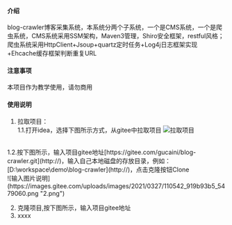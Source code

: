 #### 介绍
blog-crawler博客采集系统，本系统分两个子系统，一个是CMS系统，一个是爬虫系统，CMS系统采用SSM架构，Maven3管理，Shiro安全框架，restful风格；爬虫系统采用HttpClient+Jsoup+quartz定时任务+Log4j日志框架实现+Ehcache缓存框架判断重复URL

#### 注意事项
本项目作为教学使用，请勿商用

#### 使用说明
1.  拉取项目：</br>
   1.1.打开idea，选择下图所示方式，从gitee中拉取项目
![拉取项目](https://images.gitee.com/uploads/images/2021/0327/105124_e75a6875_5479060.png "1.png") </br>
   </br>
   1.2.按下图所示，输入项目gitee地址[https://gitee.com/gucaini/blog-crawler.git](http://)，输入自己本地磁盘的存放目录，例如：[D:\workspace\demo\blog-crawler](http://)，点击克隆按钮Clone</br>
![输入图片说明](https://images.gitee.com/uploads/images/2021/0327/110542_919b93b5_5479060.png "2.png")
                                      
2.  克隆项目,按下图所示，输入项目gitee地址
3.  xxxx
